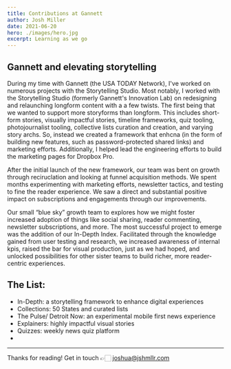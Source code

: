 ```yaml
---
title: Contributions at Gannett
author: Josh Miller
date: 2021-06-20
hero: ./images/hero.jpg
excerpt: Learning as we go
---
```


## Gannett and elevating storytelling

During my time with Gannett (the USA TODAY Network), I've worked on numerous projects with the Storytelling Studio. Most notably, I worked with the Storytelling Studio (formerly Gannett's Innovation Lab) on redesigning and relaunching longform content with a a few twists. The first being that we wanted to support more storyforms than longform. This includes short-form stories, visually impactful stories, timeline frameworks, quiz tooling, photojournalist tooling, collective lists curation and creation, and varying story archs. So, instead we created a framework that enhcna (in the form of building new features, such as password-protected shared links) and marketing efforts. Additionally, I helped lead the engineering efforts to build the marketing pages for Dropbox Pro.

After the initial launch of the new framework, our team was bent on growth through reciruclation and looking at funnel acquisition methods. We spent months experimenting with marketing efforts, newsletter tactics, and testing to fine the reader experience. We saw a direct and substantial positive impact on subscriptions and engagements through our improvements.

Our small “blue sky” growth team to explores how we might foster increased adoption of things like social sharing, reader commenting, newsletter subscriptions, and more. The most successful project to emerge was the addition of our In-Depth Index. Facilitated through the knowledge gained from user testing and research, we increased awareness of internal kpis, raised the bar for visual production, just as we had hoped, and unlocked possibilities for other sister teams to build richer, more reader-centric experiences.

## The List:
- In-Depth: a storytelling framework to enhance digital experiences
- Collections: 50 States and curated lists
- The Pulse/ Detroit Now: an experimental mobile first news experience
- Explainers: highly impactful visual stories
- Quizzes: weekly news quiz platform
- 

---

Thanks for reading!
Get in touch 👉🏻 [joshua@jshmllr.com](mailto:joshua@jshmllr.com)
